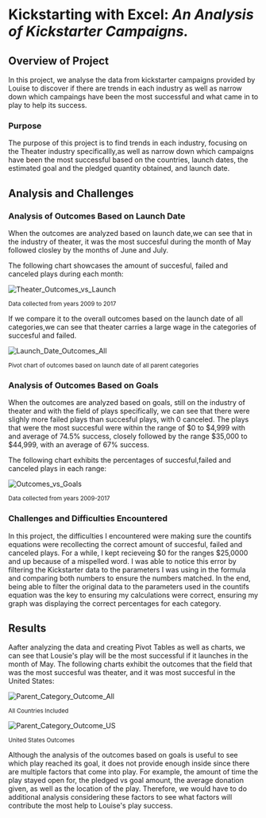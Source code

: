 # **Kickstarting with Excel:** ***An Analysis of Kickstarter Campaigns.***

## Overview of Project

 In this project, we analyse the data from kickstarter campaigns provided by Louise to discover if there are trends in each industry as well as narrow down which campaings have been the most successful and what came in to play to help its success.

### Purpose

The purpose of this project is to find trends in each industry, focusing on the Theater industry specificallly,as well as narrow down which campaigns have been the most successful based on the countries, launch dates, the estimated goal and the pledged quantity obtained, and launch date.

## Analysis and Challenges

### Analysis of Outcomes Based on Launch Date

When the outcomes are analyzed based on launch date,we can see that in the industry of theater, it was the most succesful during the month of May followed closley by the months of June and July.

The following chart showcases the amount of succesful, failed and canceled plays during each month:

![Theater_Outcomes_vs_Launch](https://user-images.githubusercontent.com/111034667/186757888-4e059a2b-9304-49b9-a58b-8e60b4473aa3.png)

<sub> Data collected from years 2009 to 2017<sub>

 If we compare it to the overall outcomes based on the launch date of all categories,we can see that theater carries a large wage in the categories of succesful and failed.
  
  ![Launch_Date_Outcomes_All](https://user-images.githubusercontent.com/111034667/186769352-d60d1804-1aa5-4169-b132-779d937be610.png)
  
  <sub> Pivot chart of outcomes based on launch date of all parent categories<sub>

### Analysis of Outcomes Based on Goals
 
When the outcomes are analyzed based on goals, still on the industry of theater and with the field of plays specifically, we can see that there were slighly more failed plays than succesful plays, with 0 canceled. The plays that were the most succesful were within the range of $0 to $4,999  with and average of 74.5% success, closely followed by the range $35,000 to $44,999, with an average of 67% success.
  
 The following chart exhibits the percentages of succesful,failed and canceled plays in each range:
  
 ![Outcomes_vs_Goals](https://user-images.githubusercontent.com/111034667/186760526-2348ae7d-1bda-48d0-a23c-7d086238b172.png)
  
<sub> Data collected from years 2009-2017<sub>
  
  
### Challenges and Difficulties Encountered
  
In this project, the difficulties I encountered were making sure the countifs equations were recollecting the correct amount of succesful, failed and canceled plays. For a while, I kept recieveing $0 for the ranges $25,0000 and up because of a mispelled word. I was able to notice this error by filtering the Kickstarter data to the parameters I was using in the formula and comparing both numbers to ensure the numbers matched. In the end, being able to filter the original data to the parameters used in the countifs equation was the key to ensuring my calculations were correct, ensuring my graph was displaying the correct percentages for each category.

## Results

Aafter analyzing the data and creating Pivot Tables as well as charts, we can see that Lousie's play will be the most successful if it launches in the month of May.  The following charts exhibit the outcomes that the field that was the most succesful was theater, and it was most succesful in the United States: 
  
 ![Parent_Category_Outcome_All](https://user-images.githubusercontent.com/111034667/186770677-7577e330-d242-4b0b-a58c-0f8afacb5792.png)
  
  <sub> All Countries Included <sub>
    
 ![Parent_Category_Outcome_US](https://user-images.githubusercontent.com/111034667/186770766-1f51f1d5-6928-4cd5-84d0-8d723fee871f.png)
    
   <sub> United States Outcomes <sub>

Although the analysis of the outcomes based on goals is useful to see which play reached its goal, it does not provide enough inside since there are multiple factors that come into play. For example, the amount of time the play stayed open for, the pledged vs goal amount, the average donation given, as well as the location of the play. Therefore, we would have to do additional analysis considering these factors to see what factors will contribute the most help to Louise's play success.







